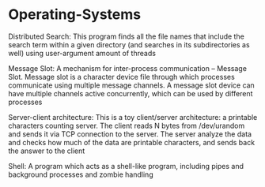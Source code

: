 # Operating-Systems

Distributed Search:
  This program finds all the file names that include the search term within a given directory (and searches in its subdirectories as well) using user-argument amount of threads

Message Slot:
  A mechanism for inter-process communication – Message Slot.
  Message slot is a character device file through which processes communicate using multiple
  message channels. A message slot device can have multiple channels active concurrently, which can
  be used by different processes
  
Server-client architecture:
  This is a toy client/server architecture: a printable characters
  counting server. The client reads N bytes from /dev/urandom and sends it via TCP connection to the server. The server analyze the data and checks how much of the data are printable characters, and sends back the answer to the client
  
Shell:
  A program which acts as a shell-like program, including pipes and background processes and zombie handling

